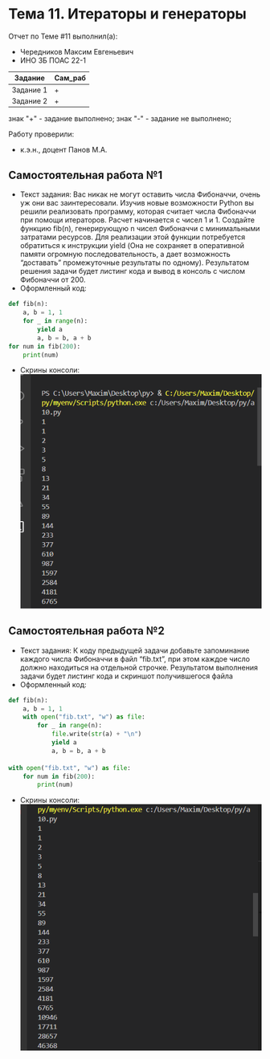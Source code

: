 # Тема 11. Итераторы и генераторы
Отчет по Теме #11 выполнил(а):
- Чередников Максим Евгеньевич
- ИНО ЗБ ПОАС 22-1

| Задание | Сам_раб |
| ------ | ------ | 
| Задание 1 | + |
| Задание 2 | + |

знак "+" - задание выполнено; знак "-" - задание не выполнено;

Работу проверили:
- к.э.н., доцент Панов М.А.

## Самостоятельная работа №1
- Текст задания: Вас никак не могут оставить числа Фибоначчи, очень уж они вас заинтересовали. Изучив новые возможности Python вы решили реализовать программу, которая считает числа Фибоначчи при помощи итераторов. Расчет начинается с чисел 1 и 1. Создайте функцию fib(n), генерирующую n чисел Фибоначчи с минимальными затратами ресурсов. Для реализации этой функции потребуется обратиться к инструкции yield (Она не сохраняет в оперативной памяти огромную последовательность, а дает возможность “доставать” промежуточные результаты по одному). Результатом решения задачи будет листинг кода и вывод в консоль с числом Фибоначчи от 200.
- Оформленный код: 
```python
def fib(n):
    a, b = 1, 1
    for _ in range(n):
        yield a
        a, b = b, a + b
for num in fib(200):
    print(num)

```
- Скрины консоли:<br> ![Меню](https://github.com/koiiok97/pi2024/blob/Tema_11/t10/1.png)

## Самостоятельная работа №2
- Текст задания: К коду предыдущей задачи добавьте запоминание каждого числа Фибоначчи в файл “fib.txt”, при этом каждое число должно находиться на отдельной строчке. Результатом выполнения задачи будет листинг кода и скриншот получившегося файла
- Оформленный код: 
```python
def fib(n):
    a, b = 1, 1
    with open("fib.txt", "w") as file:
        for _ in range(n):
            file.write(str(a) + "\n")
            yield a
            a, b = b, a + b

with open("fib.txt", "w") as file:
    for num in fib(200):
        print(num)

```
- Скрины консоли:<br> ![Меню](https://github.com/koiiok97/pi2024/blob/Tema_11/t10/2.png)
